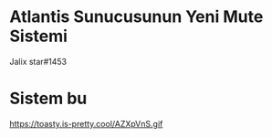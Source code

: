 # Atlantis Sunucusunun Yeni Mute Sistemi
Jalix star#1453

# Sistem bu
https://toasty.is-pretty.cool/AZXpVnS.gif
